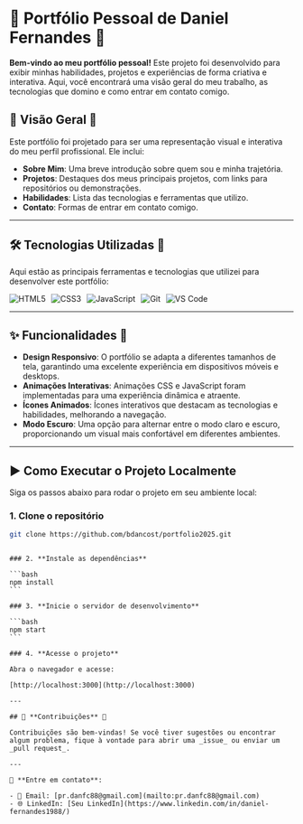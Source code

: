 # 🌟 **Portfólio Pessoal de Daniel Fernandes** 🚀

**Bem-vindo ao meu portfólio pessoal!** Este projeto foi desenvolvido para exibir minhas habilidades, projetos e experiências de forma criativa e interativa. Aqui, você encontrará uma visão geral do meu trabalho, as tecnologias que domino e como entrar em contato comigo.

## 📜 **Visão Geral** 👀

Este portfólio foi projetado para ser uma representação visual e interativa do meu perfil profissional. Ele inclui:

- **Sobre Mim**: Uma breve introdução sobre quem sou e minha trajetória.
- **Projetos**: Destaques dos meus principais projetos, com links para repositórios ou demonstrações.
- **Habilidades**: Lista das tecnologias e ferramentas que utilizo.
- **Contato**: Formas de entrar em contato comigo.

---

## 🛠️ **Tecnologias Utilizadas** 🔧

Aqui estão as principais ferramentas e tecnologias que utilizei para desenvolver este portfólio:

<div style="display: flex; gap: 10px; flex-wrap: wrap;"> 
  <img src="https://img.shields.io/badge/HTML5-E34F26?style=for-the-badge&logo=html5&logoColor=white" alt="HTML5"> 
  <img src="https://img.shields.io/badge/CSS3-1572B6?style=for-the-badge&logo=css3&logoColor=white" alt="CSS3"> 
  <img src="https://img.shields.io/badge/JavaScript-F7DF1E?style=for-the-badge&logo=javascript&logoColor=black" alt="JavaScript"> 
  <img src="https://img.shields.io/badge/Git-F05032?style=for-the-badge&logo=git&logoColor=white" alt="Git"> 
  <img src="https://img.shields.io/badge/VS_Code-007ACC?style=for-the-badge&logo=visual-studio-code&logoColor=white" alt="VS Code"> 
</div>

---

## ✨ **Funcionalidades** 🚀

- **Design Responsivo**: O portfólio se adapta a diferentes tamanhos de tela, garantindo uma excelente experiência em dispositivos móveis e desktops.
- **Animações Interativas**: Animações CSS e JavaScript foram implementadas para uma experiência dinâmica e atraente.
- **Ícones Animados**: Ícones interativos que destacam as tecnologias e habilidades, melhorando a navegação.
- **Modo Escuro**: Uma opção para alternar entre o modo claro e escuro, proporcionando um visual mais confortável em diferentes ambientes.

---

## ▶️ **Como Executar o Projeto Localmente**

Siga os passos abaixo para rodar o projeto em seu ambiente local:

### 1. **Clone o repositório**

```bash
git clone https://github.com/bdancost/portfolio2025.git
```

````

### 2. **Instale as dependências**

```bash
npm install
```

### 3. **Inicie o servidor de desenvolvimento**

```bash
npm start
```

### 4. **Acesse o projeto**

Abra o navegador e acesse:

[http://localhost:3000](http://localhost:3000)

---

## 🤝 **Contribuições** 💬

Contribuições são bem-vindas! Se você tiver sugestões ou encontrar algum problema, fique à vontade para abrir uma _issue_ ou enviar um _pull request_.

---

🔗 **Entre em contato**:

- 📧 Email: [pr.danfc88@gmail.com](mailto:pr.danfc88@gmail.com)
- 🌐 LinkedIn: [Seu LinkedIn](https://www.linkedin.com/in/daniel-fernandes1988/)


````
